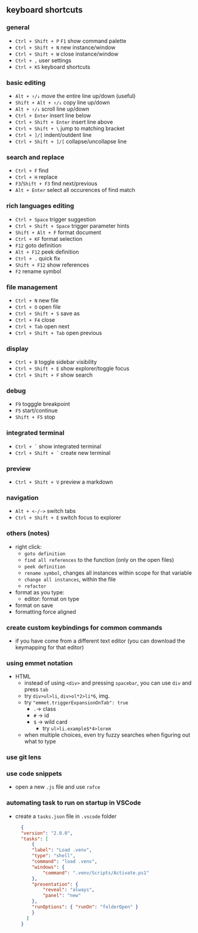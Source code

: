 ## keyboard shortcuts

### general

- `Ctrl + Shift + P` `F1` show command palette
- `Ctrl + Shift + N` new instance/window
- `Ctrl + Shift + W` close instance/window
- `Ctrl + ,` user settings
- `Ctrl + KS` keyboard shortcuts

### basic editing

- `Alt + ↑/↓` move the entire line up/down (useful)
- `Shift + Alt + ↑/↓` copy line up/down
- `Alt + ↑/↓` scroll line up/down
- `Ctrl + Enter` insert line below
- `Ctrl + Shift + Enter` insert line above
- `Ctrl + Shift + \` jump to matching bracket
- `Ctrl + ]/[` indent/outdent line
- `Ctrl + Shift + ]/[` collapse/uncollapse line

### search and replace

- `Ctrl + F` find
- `Ctrl + H` replace
- `F3`/`Shift + F3` find next/previous
- `Alt + Enter` select all occurences of find match

### rich languages editing

- `Ctrl + Space` trigger suggestion
- `Ctrl + Shift + Space` trigger parameter hints
- `Shift + Alt + F` format document
- `Ctrl + KF` format selection
- `F12` goto definition
- `Alt + F12` peek definition
- `Ctrl + .` quick fix
- `Shift + F12` show references
- `F2` rename symbol


### file management
- `Ctrl + N` new file
- `Ctrl + O` open file
- `Ctrl + Shift + S` save as
- `Ctrl + F4` close
- `Ctrl + Tab` open next
- `Ctrl + Shift + Tab` open previous

### display
- `Ctrl + B` toggle sidebar visibility
- `Ctrl + Shift + E` show explorer/toggle focus
- `Ctrl + Shift + F` show search

### debug
- `F9` togggle breakpoint
- `F5` start/continue
- `Shift + F5` stop

### integrated terminal
- `` Ctrl + ` `` show integrated terminal
- `` Ctrl + Shift + ` `` create new terminal

### preview
- `Ctrl + Shift + V` preview a markdown

### navigation
- `Alt + <-/->` switch tabs
- `Ctrl + Shift + E` switch focus to explorer


### others (notes)
- right click:
    - `goto definition`
    - `find all references` to the function (only on the open files)
    - `peek definition`
    - `rename symbol`, changes all instances within scope for that variable
    - `change all instances`, within the file
    - `refactor`
- format as you type:
    - editor: format on type
- format on save
- formatting force aligned


### create custom keybindings for common commands
- if you have come from a different text editor (you can download the keymapping for that editor)

### using emmet notation
- HTML
    - instead of using `<div>` and pressing `spacebar`, you can use `div` and press `tab`
    - try `div>ul>li`, `div>ol*2>li*6`, img.
    - try `"emmet.triggerExpansionOnTab": true`
        - `.`-> class
        - `#` -> id
        - `$` -> wild card
            - try `ul>li.example$*4>lorem`
    - when multiple choices, even try fuzzy searches when figuring out what to type
    
### use git lens

### use code snippets
- open a new `.js` file and use `rafce`

### automating task to run on startup in VSCode
- create a `tasks.json` file in `.vscode` folder
  ```json
    {
    "version": "2.0.0",
    "tasks": [
        {
        "label": "Load .venv",
        "type": "shell",
        "command": "load .venv",
        "windows": {
            "command": ".venv/Scripts/Activate.ps1"
        },
        "presentation": {
            "reveal": "always",
            "panel": "new"
        },
        "runOptions": { "runOn": "folderOpen" }
        }
      ]
    }
```
